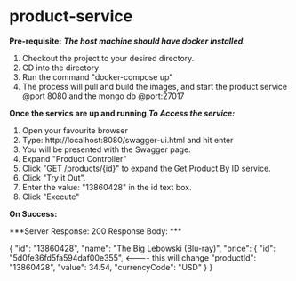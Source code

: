 # product-service

**Pre-requisite:**
***The host machine should have docker installed.***

1. Checkout the project to your desired directory.
2. CD into the directory
3. Run the command "docker-compose up"
4. The process will pull and build the images, and start the product service @port 8080 and the mongo db @port:27017

**Once the servics are up and running**
***To Access the service:***

1. Open your favourite browser
2. Type: http://localhost:8080/swagger-ui.html and hit enter
3. You will be presented with the Swagger page.
4. Expand "Product Controller"
5. Click "GET /products/{id}" to expand the Get Product By ID service.
6. Click "Try it Out".
7. Enter the value: "13860428" in the id text box.
8. Click "Execute"

**On Success:**

***Server Response: 200
Response Body: ***

{
  "id": "13860428",
  "name": "The Big Lebowski (Blu-ray)",
  "price": {
    "id": "5d0fe36fd5fa594daf00e355",  <---- this will change
    "productId": "13860428",
    "value": 34.54,
    "currencyCode": "USD"
  }
}

